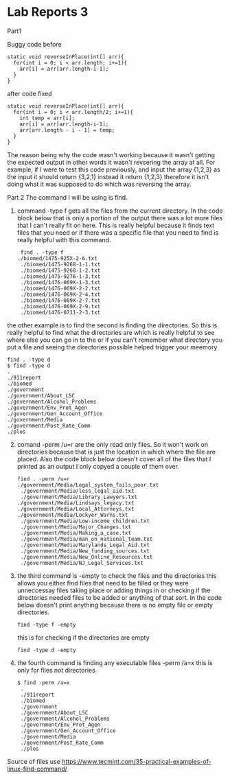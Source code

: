 Lab Reports 3
===========
Part1

Buggy code before

~~~
static void reverseInPlace(int[] arr){
  for(int i = 0; i < arr.length; i+=1){
    arr[i] = arr[arr.length-i-1];
  }
}
~~~

after code fixed
~~~
static void reverseInPlace(int[] arr){
  for(int i = 0; i < arr.length/2; i+=1){
    int temp = arr[i];
    arr[i] = arr[arr.length-i-1];
    arr[arr.length - i - 1] = temp;
  }
}
~~~

The reason being why the code wasn't working because it wasn't getting the expected output in other words it wasn't revsering the array at all. For example, if I were to test this code previously, and input the array {1,2,3} as the input it should return {3,2,1} instead it return {1,2,3} therefore it isn't doing what it was supposed to do which was reversing the array.

Part 2
The command I will be using is find.

1. command -type f gets all the files from the current directory. In the code block below that is only a portion of the output there was a lot more files that I can't really fit on here. This is really helpful because it finds text files that you need or if there was a specific file that you need to find is really helpful with this command.
   ~~~
    find . -type f
   ./biomed/1475-925X-2-6.txt
    ./biomed/1475-9268-1-1.txt
    ./biomed/1475-9268-1-2.txt
    ./biomed/1475-9276-1-3.txt
    ./biomed/1476-069X-1-3.txt
    ./biomed/1476-069X-2-2.txt
    ./biomed/1476-069X-2-4.txt
    ./biomed/1476-069X-2-7.txt
    ./biomed/1476-069X-2-9.txt
    ./biomed/1476-0711-2-3.txt
   ~~~
  the other example is to find the second is finding the directories. So this is really helpful to find what the directories are which is really helpful to see where else you can go in to the or if you can't remember what directory you put a file and seeing the directories possible helped trigger your meemory

  ~~~
find . -type d
$ find -type d
.
./911report
./biomed
./government
./government/About_LSC
./government/Alcohol_Problems
./government/Env_Prot_Agen
./government/Gen_Account_Office
./government/Media
./government/Post_Rate_Comm
./plos
  ~~~
   
2. comand -perm /u=r are the only read only files. So it won't work on directories because that is just the location in which where the file are placed. Also the code block below doesn't cover all of the files that I printed as an output I only copyed a couple of them over.
   ~~~
   find . -perm /u=r
   ./government/Media/Legal_system_fails_poor.txt
    ./government/Media/less_legal_aid.txt
    ./government/Media/Library_Lawyers.txt
   ./government/Media/Lindsays_legacy.txt
   ./government/Media/Local_Attorneys.txt
   ./government/Media/Lockyer_Warns.txt
    ./government/Media/Low-income_children.txt
    ./government/Media/Major_Changes.txt
    ./government/Media/Making_a_case.txt
    ./government/Media/man_on_national_team.txt
    ./government/Media/Marylands_Legal_Aid.txt
    ./government/Media/New_funding_sources.txt
    ./government/Media/New_Online_Resources.txt
    ./government/Media/NJ_Legal_Services.txt
   ~~~
3. the third command is -empty to check the files and the directories this allows you either find files that need to be filled or they were unneccessay files taking place or adding things in or checking if the directories needed files to be added or anything of that sort. In the code below doesn't print anything because there is no empty file or empty directories. 
   ~~~
   find -type f -empty
   ~~~

   this is for checking if the directories are empty
   ~~~
   find -type d -empty
   ~~~
4. the fourth command is finding any executable files -perm /a=x this is only for files not directories
   ~~~
   $ find -perm /a=x
    .
    ./911report
    ./biomed
    ./government
    ./government/About_LSC
    ./government/Alcohol_Problems
    ./government/Env_Prot_Agen
    ./government/Gen_Account_Office
    ./government/Media
    ./government/Post_Rate_Comm
    ./plos
   ~~~

Source of files use 
https://www.tecmint.com/35-practical-examples-of-linux-find-command/
